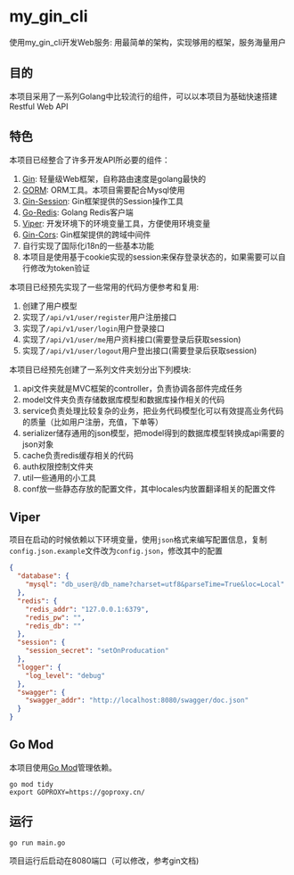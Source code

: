 # my_gin_cli

使用my_gin_cli开发Web服务: 用最简单的架构，实现够用的框架，服务海量用户



## 目的

本项目采用了一系列Golang中比较流行的组件，可以以本项目为基础快速搭建Restful Web API

## 特色

本项目已经整合了许多开发API所必要的组件：

1. [Gin](https://github.com/gin-gonic/gin): 轻量级Web框架，自称路由速度是golang最快的 
2. [GORM](http://gorm.io/docs/index.html): ORM工具。本项目需要配合Mysql使用 
3. [Gin-Session](https://github.com/gin-contrib/sessions): Gin框架提供的Session操作工具
4. [Go-Redis](https://github.com/go-redis/redis): Golang Redis客户端
5. [Viper](https://github.com/spf13/viper): 开发环境下的环境变量工具，方便使用环境变量
6. [Gin-Cors](https://github.com/gin-contrib/cors): Gin框架提供的跨域中间件
7. 自行实现了国际化i18n的一些基本功能
8. 本项目是使用基于cookie实现的session来保存登录状态的，如果需要可以自行修改为token验证

本项目已经预先实现了一些常用的代码方便参考和复用:

1. 创建了用户模型
2. 实现了```/api/v1/user/register```用户注册接口
3. 实现了```/api/v1/user/login```用户登录接口
4. 实现了```/api/v1/user/me```用户资料接口(需要登录后获取session)
5. 实现了```/api/v1/user/logout```用户登出接口(需要登录后获取session)

本项目已经预先创建了一系列文件夹划分出下列模块:

1. api文件夹就是MVC框架的controller，负责协调各部件完成任务
2. model文件夹负责存储数据库模型和数据库操作相关的代码
3. service负责处理比较复杂的业务，把业务代码模型化可以有效提高业务代码的质量（比如用户注册，充值，下单等）
4. serializer储存通用的json模型，把model得到的数据库模型转换成api需要的json对象
5. cache负责redis缓存相关的代码
6. auth权限控制文件夹
7. util一些通用的小工具
8. conf放一些静态存放的配置文件，其中locales内放置翻译相关的配置文件

## Viper

项目在启动的时候依赖以下环境变量，使用`json`格式来编写配置信息，复制`config.json.example`文件改为`config.json`，修改其中的配置

```json
{
  "database": {
    "mysql": "db_user@/db_name?charset=utf8&parseTime=True&loc=Local"
  },
  "redis": {
    "redis_addr": "127.0.0.1:6379",
    "redis_pw": "",
    "redis_db": ""
  },
  "session": {
    "session_secret": "setOnProducation"
  },
  "logger": {
    "log_level": "debug"
  },
  "swagger": {
    "swagger_addr": "http://localhost:8080/swagger/doc.json"
  }
}
```

## Go Mod

本项目使用[Go Mod](https://github.com/golang/go/wiki/Modules)管理依赖。

```shell
go mod tidy
export GOPROXY=https://goproxy.cn/
```

## 运行

```shell
go run main.go
```

项目运行后启动在8080端口（可以修改，参考gin文档)